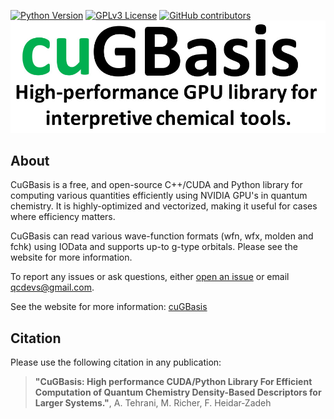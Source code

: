 
[![Python Version](https://img.shields.io/badge/python-3.7%2B-blue.svg)](https://docs.python.org/3/whatsnew/3.7.html)
[![GPLv3 License](https://img.shields.io/badge/License-GPL%20v3-yellow.svg)](https://opensource.org/licenses/)
[![GitHub contributors](https://img.shields.io/github/contributors/theochem/cugbasis.svg)](https://github.com/theochem/cugbasis/graphs/contributors)
![Image](./doc/cuGBasis_Logo.jpeg)

## About
CuGBasis is a free, and open-source C++/CUDA and Python library for computing various quantities efficiently 
using NVIDIA GPU's in quantum chemistry. It is highly-optimized and vectorized, making it useful for cases
where efficiency matters.

CuGBasis can read various wave-function formats (wfn, wfx, molden and fchk) using IOData and supports up-to g-type orbitals. 
Please see the website for more information.

To report any issues or ask questions, either [open an issue](
https://github.com/theochem/cuGBasis/issues/new) or email [qcdevs@gmail.com]().

See the website for more information: [cuGBasis](https://cugbasis.qcdevs.org)

## Citation
Please use the following citation in any publication:
> **"CuGBasis: High performance CUDA/Python Library For Efficient Computation
> of Quantum Chemistry Density-Based Descriptors for Larger Systems."**,
> A. Tehrani, M. Richer, F. Heidar‐Zadeh
>
